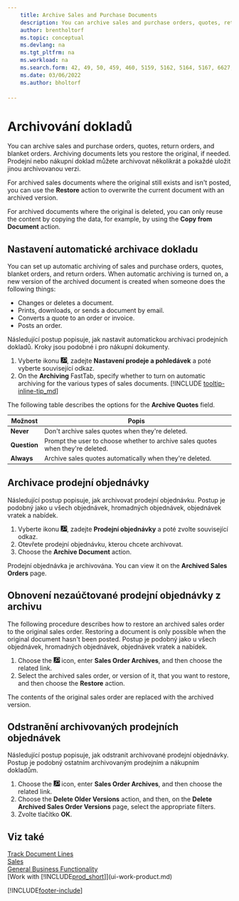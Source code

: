 ```yaml
---
    title: Archive Sales and Purchase Documents
    description: You can archive sales and purchase orders, quotes, return orders, and blanket orders, and restore the originals if needed.
    author: brentholtorf
    ms.topic: conceptual
    ms.devlang: na
    ms.tgt_pltfrm: na
    ms.workload: na
    ms.search.form: 42, 49, 50, 459, 460, 5159, 5162, 5164, 5167, 6627, 6630, 6644, 9305, 9306, 9346, 9347, 9348, 9349
    ms.date: 03/06/2022
    ms.author: bholtorf

---
```

# Archivování dokladů
You can archive sales and purchase orders, quotes, return orders, and blanket orders. Archiving documents lets you restore the original, if needed. Prodejní nebo nákupní doklad můžete archivovat několikrát a pokaždé uložit jinou archivovanou verzi.

For archived sales documents where the original still exists and isn't posted, you can use the **Restore** action to overwrite the current document with an archived version.

For archived documents where the original is deleted, you can only reuse the content by copying the data, for example, by using the **Copy from Document** action.

## Nastavení automatické archivace dokladu

You can set up automatic archiving of sales and purchase orders, quotes, blanket orders, and return orders. When automatic archiving is turned on, a new version of the archived document is created when someone does the following things:

* Changes or deletes a document.
* Prints, downloads, or sends a document by email.
* Converts a quote to an order or invoice.
* Posts an order.

Následující postup popisuje, jak nastavit automatickou archivaci prodejních dokladů. Kroky jsou podobné i pro nákupní dokumenty.

1. Vyberte ikonu ![Žárovky, která otevře funkci Řekněte mi](media/ui-search/search_small.png "Řekněte mi, co chcete dělat"), zadejte **Nastavení prodeje a pohledávek** a poté vyberte související odkaz.
2. On the **Archiving** FastTab, specify whether to turn on automatic archiving for the various types of sales documents. [!INCLUDE [tooltip-inline-tip_md](includes/tooltip-inline-tip_md.md)]

The following table describes the options for the **Archive Quotes** field.

| Možnost | Popis |
|------|-----------|
| **Never** | Don't archive sales quotes when they're deleted. |
| **Question** | Prompt the user to choose whether to archive sales quotes when they're deleted. |
| **Always** | Archive sales quotes automatically when they're deleted. |

## Archivace prodejní objednávky

Následující postup popisuje, jak archivovat prodejní objednávku. Postup je podobný jako u všech objednávek, hromadných objednávek, objednávek vratek a nabídek.

1. Vyberte ikonu ![Žárovky, která otevře funkci Řekněte mi](media/ui-search/search_small.png "Řekněte mi, co chcete dělat"), zadejte **Prodejní objednávky** a poté zvolte související odkaz.
2. Otevřete prodejní objednávku, kterou chcete archivovat.
3. Choose the **Archive Document** action.

Prodejní objednávka je archivována. You can view it on the **Archived Sales Orders** page.

## Obnovení nezaúčtované prodejní objednávky z archivu

The following procedure describes how to restore an archived sales order to the original sales order. Restoring a document is only possible when the original document hasn't been posted. Postup je podobný jako u všech objednávek, hromadných objednávek, objednávek vratek a nabídek.

1. Choose the ![Lightbulb that opens the Tell Me feature.](media/ui-search/search_small.png "Tell me what you want to do") icon, enter **Sales Order Archives**, and then choose the related link.
2. Select the archived sales order, or version of it, that you want to restore, and then choose the **Restore** action.

The contents of the original sales order are replaced with the archived version.

## Odstranění archivovaných prodejních objednávek

Následující postup popisuje, jak odstranit archivované prodejní objednávky. Postup je podobný ostatním archivovaným prodejním a nákupním dokladům.

1. Choose the ![Lightbulb that opens the Tell Me feature.](media/ui-search/search_small.png "Tell me what you want to do") icon, enter **Sales Order Archives**, and then choose the related link.
2. Choose the **Delete Older Versions** action, and then, on the **Delete Archived Sales Order Versions** page, select the appropriate filters.
3. Zvolte tlačítko **OK**.

## Viz také

[Track Document Lines](across-how-to-track-document-lines.md)  
[Sales](sales-manage-sales.md)  
[General Business Functionality](ui-across-business-areas.md)  
[Work with [!INCLUDE[prod_short](includes/prod_short.md)]](ui-work-product.md)


[!INCLUDE[footer-include](includes/footer-banner.md)]
